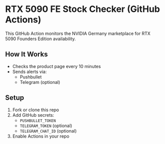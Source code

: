 # RTX 5090 FE Stock Checker (GitHub Actions)

This GitHub Action monitors the NVIDIA Germany marketplace for RTX 5090 Founders Edition availability.

## How It Works

- Checks the product page every 10 minutes
- Sends alerts via:
  - Pushbullet
  - Telegram (optional)

## Setup

1. Fork or clone this repo
2. Add GitHub secrets:
   - `PUSHBULLET_TOKEN`
   - `TELEGRAM_TOKEN` (optional)
   - `TELEGRAM_CHAT_ID` (optional)
3. Enable Actions in your repo
